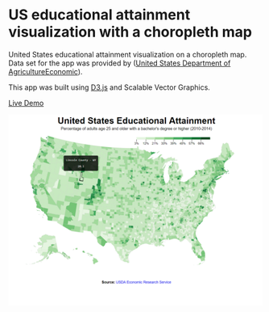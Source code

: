 # US educational attainment visualization with a choropleth  map
United States educational attainment visualization on a choropleth map. Data set for the app was provided by ([United States Department of AgricultureEconomic](https://www.ers.usda.gov/data-products/county-level-data-sets/download-data.aspx)).

This app was built using [D3.js](https://d3js.org/) and Scalable Vector Graphics.

[Live Demo](https://dilanlivera.github.io/us-educational-attainment-visualization/)

![alt text](https://github.com/DilanLivera/us-educational-attainment-visualization/blob/master/img/us-educational-attainment-visualization.png)
